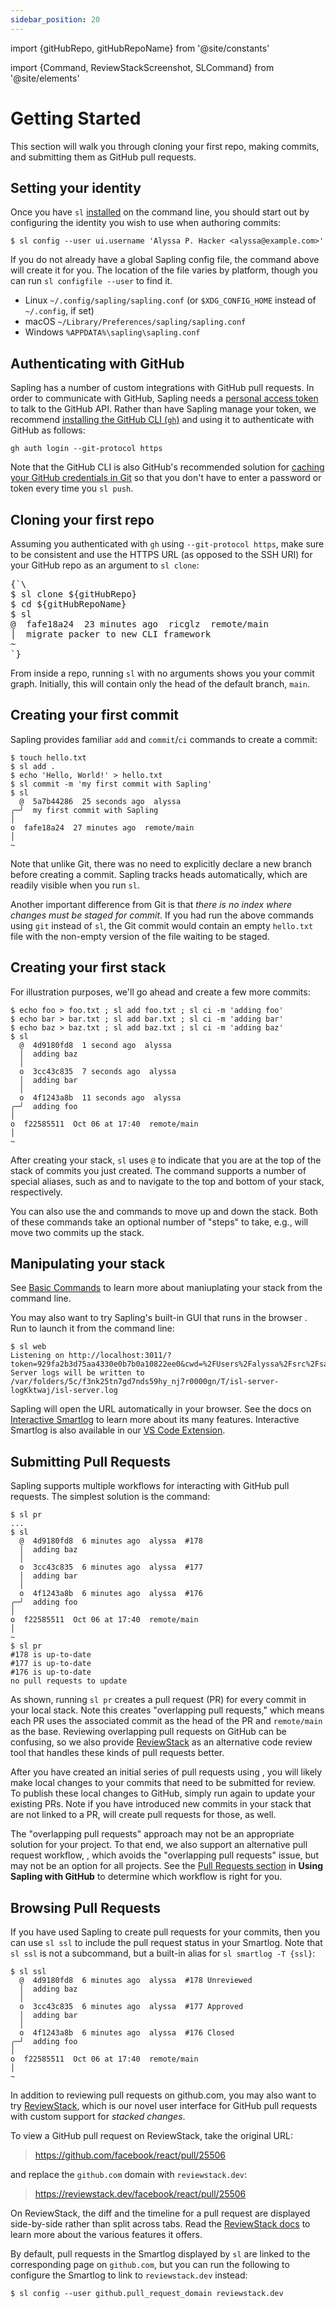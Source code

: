 ```yaml
---
sidebar_position: 20
---
```


import {gitHubRepo, gitHubRepoName} from '@site/constants'

import {Command, ReviewStackScreenshot, SLCommand} from '@site/elements'

# Getting Started

This section will walk you through cloning your first repo, making commits, and submitting them as GitHub pull requests.

## Setting your identity

Once you have `sl` [installed](./installation.md) on the command line, you should start out by configuring the identity you wish to use when authoring commits:

```
$ sl config --user ui.username 'Alyssa P. Hacker <alyssa@example.com>'
```

If you do not already have a global Sapling config file, the command above will create it for you. The location of the file varies by platform, though you can run `sl configfile --user` to find it.

- Linux `~/.config/sapling/sapling.conf` (or `$XDG_CONFIG_HOME` instead of `~/.config`, if set)
- macOS `~/Library/Preferences/sapling/sapling.conf`
- Windows `%APPDATA%\sapling\sapling.conf`

## Authenticating with GitHub

Sapling has a number of custom integrations with GitHub pull requests. In order to communicate with GitHub, Sapling needs a [personal access token](https://docs.github.com/en/authentication/keeping-your-account-and-data-secure/creating-a-personal-access-token) to talk to the GitHub API. Rather than have Sapling manage your token, we recommend [installing the GitHub CLI (`gh`)](https://cli.github.com/) and using it to authenticate with GitHub as follows:

```
gh auth login --git-protocol https
```

Note that the GitHub CLI is also GitHub's recommended solution for [caching your GitHub credentials in Git](https://docs.github.com/en/get-started/getting-started-with-git/caching-your-github-credentials-in-git) so that you don't have to enter a password or token every time you `sl push`.

## Cloning your first repo

Assuming you authenticated with `gh` using `--git-protocol https`, make sure to be consistent and use the HTTPS URL (as opposed to the SSH URI) for your GitHub repo as an argument to `sl clone`:

<pre>{`\
$ sl clone ${gitHubRepo}
$ cd ${gitHubRepoName}
$ sl
@  fafe18a24  23 minutes ago  ricglz  remote/main
│  migrate packer to new CLI framework
~
`}
</pre>

From inside a repo, running `sl` with no arguments shows you your commit graph. Initially, this will contain only the head of the default branch, `main`.

## Creating your first commit

Sapling provides familiar `add` and `commit`/`ci` commands to create a commit:

```
$ touch hello.txt
$ sl add .
$ echo 'Hello, World!' > hello.txt
$ sl commit -m 'my first commit with Sapling'
$ sl
  @  5a7b44286  25 seconds ago  alyssa
╭─╯  my first commit with Sapling
│
o  fafe18a24  27 minutes ago  remote/main
│
~
```

Note that unlike Git, there was no need to explicitly declare a new branch before creating a commit. Sapling tracks heads automatically, which are readily visible when you run `sl`.

Another important difference from Git is that _there is no index where changes must be staged for commit_. If you had run the above commands using `git` instead of `sl`, the Git commit would contain an empty `hello.txt` file with the non-empty version of the file waiting to be staged.

## Creating your first stack

For illustration purposes, we'll go ahead and create a few more commits:

```
$ echo foo > foo.txt ; sl add foo.txt ; sl ci -m 'adding foo'
$ echo bar > bar.txt ; sl add bar.txt ; sl ci -m 'adding bar'
$ echo baz > baz.txt ; sl add baz.txt ; sl ci -m 'adding baz'
$ sl
  @  4d9180fd8  1 second ago  alyssa
  │  adding baz
  │
  o  3cc43c835  7 seconds ago  alyssa
  │  adding bar
  │
  o  4f1243a8b  11 seconds ago  alyssa
╭─╯  adding foo
│
o  f22585511  Oct 06 at 17:40  remote/main
│
~
```

After creating your stack, `sl` uses `@` to indicate that you are at the top of the stack of commits you just created. The <Command name="go" /> command supports a number of special aliases, such as <Command name="go" linkText="sl go top" /> and <Command name="go" linkText="sl go bottom" /> to navigate to the top and bottom of your stack, respectively.

You can also use the <Command name="next" /> and <Command name="prev" /> commands to move up and down the stack. Both of these commands take an optional number of "steps" to take, e.g., <Command name="next" linkText="sl next 2" /> will move two commits up the stack.

## Manipulating your stack

See [Basic Commands](../overview/basic-commands.md) to learn more about maniuplating your stack from the command line.

You may also want to try Sapling's built-in GUI that runs in the browser . Run <SLCommand name="web" /> to launch it from the command line:

```
$ sl web
Listening on http://localhost:3011/?token=929fa2b3d75aa4330e0b7b0a10822ee0&cwd=%2FUsers%2Falyssa%2Fsrc%2Fsapling
Server logs will be written to /var/folders/5c/f3nk25tn7gd7nds59hy_nj7r0000gn/T/isl-server-logKktwaj/isl-server.log
```

Sapling will open the URL automatically in your browser. See the docs on [Interactive Smartlog](../addons/isl.md) to learn more about its many features. Interactive Smartlog is also available in our [VS Code Extension](../addons/vscode).

## Submitting Pull Requests

Sapling supports multiple workflows for interacting with GitHub pull requests. The simplest solution is the <SLCommand name="pr" /> command:

```
$ sl pr
...
$ sl
  @  4d9180fd8  6 minutes ago  alyssa  #178
  │  adding baz
  │
  o  3cc43c835  6 minutes ago  alyssa  #177
  │  adding bar
  │
  o  4f1243a8b  6 minutes ago  alyssa  #176
╭─╯  adding foo
│
o  f22585511  Oct 06 at 17:40  remote/main
│
~
$ sl pr
#178 is up-to-date
#177 is up-to-date
#176 is up-to-date
no pull requests to update
```

As shown, running `sl pr` creates a pull request (PR) for every commit in your local stack. Note this creates "overlapping pull requests," which means each PR uses the associated commit as the head of the PR and `remote/main` as the base.  Reviewing overlapping pull requests on GitHub can be confusing, so we also provide [ReviewStack](../addons/reviewstack.md) as an alternative code review tool that handles these kinds of pull requests better.

After you have created an initial series of pull requests using <Command name="pr" sl={true} />, you will likely make local changes to your commits that need to be submitted for review. To publish these local changes to GitHub, simply run <Command name="pr" sl={true} /> again to update your existing PRs. Note if you have introduced new commits in your stack that are not linked to a PR, <Command name="pr" sl={true} /> will create pull requests for those, as well.

The "overlapping pull requests" approach may not be an appropriate solution for your project. To that end, we also support an alternative pull request workflow, <Command name="ghstack" sl={true} />, which avoids the "overlapping pull requests" issue, but may not be an option for all projects. See the [Pull Requests section](../git/intro.md#pull-requests) in **Using Sapling with GitHub** to determine which workflow is right for you.

## Browsing Pull Requests

If you have used Sapling to create pull requests for your commits, then you can use `sl ssl` to include the pull request status in your Smartlog. Note that `sl ssl` is not a subcommand, but a built-in alias for `sl smartlog -T {ssl}`:

```
$ sl ssl
  @  4d9180fd8  6 minutes ago  alyssa  #178 Unreviewed
  │  adding baz
  │
  o  3cc43c835  6 minutes ago  alyssa  #177 Approved
  │  adding bar
  │
  o  4f1243a8b  6 minutes ago  alyssa  #176 Closed
╭─╯  adding foo
│
o  f22585511  Oct 06 at 17:40  remote/main
│
~
```

In addition to reviewing pull requests on github.com, you may also want to try [ReviewStack](../addons/reviewstack.md), which is our novel user interface for GitHub pull requests with custom support for _stacked changes_.

To view a GitHub pull request on ReviewStack, take the original URL:

> https://github.com/facebook/react/pull/25506

and replace the `github.com` domain with `reviewstack.dev`:

> https://reviewstack.dev/facebook/react/pull/25506

On ReviewStack, the diff and the timeline for a pull request are displayed side-by-side rather than split across tabs. Read the [ReviewStack docs](../addons/reviewstack.md) to learn more about the various features it offers.

<ReviewStackScreenshot />

By default, pull requests in the Smartlog displayed by `sl` are linked to the corresponding page on `github.com`, but you can run the following to configure the Smartlog to link to `reviewstack.dev` instead:

```
$ sl config --user github.pull_request_domain reviewstack.dev
```
